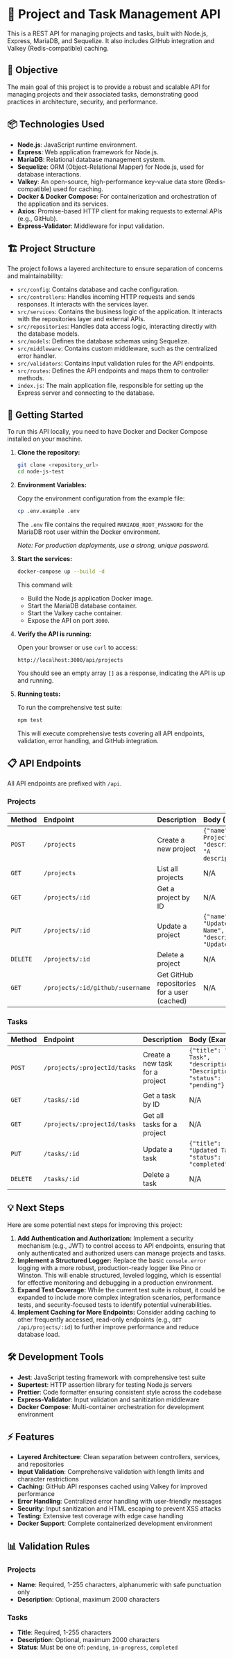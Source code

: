 # 🚀 Project and Task Management API

This is a REST API for managing projects and tasks, built with Node.js, Express, MariaDB, and Sequelize. It also includes GitHub integration and Valkey (Redis-compatible) caching.

## 🎯 Objective

The main goal of this project is to provide a robust and scalable API for managing projects and their associated tasks, demonstrating good practices in architecture, security, and performance.

## 📦 Technologies Used

- **Node.js**: JavaScript runtime environment.
- **Express**: Web application framework for Node.js.
- **MariaDB**: Relational database management system.
- **Sequelize**: ORM (Object-Relational Mapper) for Node.js, used for database interactions.
- **Valkey**: An open-source, high-performance key-value data store (Redis-compatible) used for caching.
- **Docker & Docker Compose**: For containerization and orchestration of the application and its services.
- **Axios**: Promise-based HTTP client for making requests to external APIs (e.g., GitHub).
- **Express-Validator**: Middleware for input validation.

## 🏗️ Project Structure

The project follows a layered architecture to ensure separation of concerns and maintainability:

- `src/config`: Contains database and cache configuration.
- `src/controllers`: Handles incoming HTTP requests and sends responses. It interacts with the services layer.
- `src/services`: Contains the business logic of the application. It interacts with the repositories layer and external APIs.
- `src/repositories`: Handles data access logic, interacting directly with the database models.
- `src/models`: Defines the database schemas using Sequelize.
- `src/middleware`: Contains custom middleware, such as the centralized error handler.
- `src/validators`: Contains input validation rules for the API endpoints.
- `src/routes`: Defines the API endpoints and maps them to controller methods.
- `index.js`: The main application file, responsible for setting up the Express server and connecting to the database.

## 🚀 Getting Started

To run this API locally, you need to have Docker and Docker Compose installed on your machine.

1.  **Clone the repository:**

    ```bash
    git clone <repository_url>
    cd node-js-test
    ```

2.  **Environment Variables:**

    Copy the environment configuration from the example file:

    ```bash
    cp .env.example .env
    ```

    The `.env` file contains the required `MARIADB_ROOT_PASSWORD` for the MariaDB root user within the Docker environment.

    _Note: For production deployments, use a strong, unique password._

3.  **Start the services:**

    ```bash
    docker-compose up --build -d
    ```

    This command will:
    - Build the Node.js application Docker image.
    - Start the MariaDB database container.
    - Start the Valkey cache container.
    - Expose the API on port `3000`.

4.  **Verify the API is running:**

    Open your browser or use `curl` to access:

    ```
    http://localhost:3000/api/projects
    ```

    You should see an empty array `[]` as a response, indicating the API is up and running.

5.  **Running tests:**

    To run the comprehensive test suite:

    ```bash
    npm test
    ```

    This will execute comprehensive tests covering all API endpoints, validation, error handling, and GitHub integration.

## 📋 API Endpoints

All API endpoints are prefixed with `/api`.

### Projects

| Method   | Endpoint                               | Description                            | Body (Example)                                                          |
| :------- | :------------------------------------- | :------------------------------------- | :---------------------------------------------------------------------- |
| `POST`   | `/projects`                            | Create a new project                   | `{"name": "My New Project", "description": "A description..."}`         |
| `GET`    | `/projects`                            | List all projects                      | N/A                                                                     |
| `GET`    | `/projects/:id`                        | Get a project by ID                    | N/A                                                                     |
| `PUT`    | `/projects/:id`                        | Update a project                       | `{"name": "Updated Project Name", "description": "Updated..."}` |
| `DELETE` | `/projects/:id`                        | Delete a project                       | N/A                                                                     |
| `GET`    | `/projects/:id/github/:username`       | Get GitHub repositories for a user (cached) | N/A                                                                     |

### Tasks

| Method   | Endpoint                      | Description                       | Body (Example)                                                                      |
| :------- | :---------------------------- | :-------------------------------- | :---------------------------------------------------------------------------------- |
| `POST`   | `/projects/:projectId/tasks`  | Create a new task for a project   | `{"title": "New Task", "description": "Description...", "status": "pending"}` |
| `GET`    | `/tasks/:id`                  | Get a task by ID                  | N/A                                                                                 |
| `GET`    | `/projects/:projectId/tasks`  | Get all tasks for a project       | N/A                                                                                 |
| `PUT`    | `/tasks/:id`                  | Update a task                     | `{"title": "Updated Task", "status": "completed"}`                          |
| `DELETE` | `/tasks/:id`                  | Delete a task                     | N/A                                                                                 |

## 💡 Next Steps

Here are some potential next steps for improving this project:

1.  **Add Authentication and Authorization:** Implement a security mechanism (e.g., JWT) to control access to API endpoints, ensuring that only authenticated and authorized users can manage projects and tasks.
2.  **Implement a Structured Logger:** Replace the basic `console.error` logging with a more robust, production-ready logger like Pino or Winston. This will enable structured, leveled logging, which is essential for effective monitoring and debugging in a production environment.
3.  **Expand Test Coverage:** While the current test suite is robust, it could be expanded to include more complex integration scenarios, performance tests, and security-focused tests to identify potential vulnerabilities.
4.  **Implement Caching for More Endpoints:** Consider adding caching to other frequently accessed, read-only endpoints (e.g., `GET /api/projects/:id`) to further improve performance and reduce database load.

## 🛠️ Development Tools

- **Jest**: JavaScript testing framework with comprehensive test suite
- **Supertest**: HTTP assertion library for testing Node.js servers
- **Prettier**: Code formatter ensuring consistent style across the codebase
- **Express-Validator**: Input validation and sanitization middleware
- **Docker Compose**: Multi-container orchestration for development environment

## ⚡ Features

- **Layered Architecture**: Clean separation between controllers, services, and repositories
- **Input Validation**: Comprehensive validation with length limits and character restrictions
- **Caching**: GitHub API responses cached using Valkey for improved performance
- **Error Handling**: Centralized error handling with user-friendly messages
- **Security**: Input sanitization and HTML escaping to prevent XSS attacks
- **Testing**: Extensive test coverage with edge case handling
- **Docker Support**: Complete containerized development environment

## 📊 Validation Rules

### Projects

- **Name**: Required, 1-255 characters, alphanumeric with safe punctuation only
- **Description**: Optional, maximum 2000 characters

### Tasks

- **Title**: Required, 1-255 characters
- **Description**: Optional, maximum 2000 characters
- **Status**: Must be one of: `pending`, `in-progress`, `completed`
